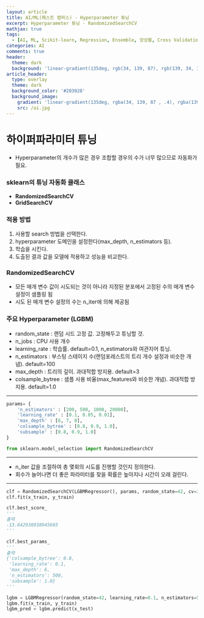 ```yaml
---
layout: article
title: AI/ML(패스트 캠퍼스) - Hyperparameter 튜닝
excerpt: Hyperparameter 튜닝 - RandomizedSearchCV
mathjax: true
tags:
  - [AI, ML, Scikit-learn, Regression, Ensemble, 앙상블, Cross Validation, 교차검증, Hyperparameter, RandomizedSearchCV]
categories: AI
comments: true
header:
  theme: dark
  background: 'linear-gradient(135deg, rgb(34, 139, 87), rgb(139, 34, 139))'
article_header:
  type: overlay
  theme: dark
  background_color: '#203028'
  background_image:
    gradient: 'linear-gradient(135deg, rgba(34, 139, 87 , .4), rgba(139, 34, 139, .4))'
    src: /ai.jpg
---
```


# 하이퍼파라미터 튜닝

- Hyperparameter의 개수가 많은 경우 조합할 경우의 수가 너무 많으므로 자동화가 필요.

### sklearn의 튜닝 자동화 클래스
- **RandomizedSearchCV**
- **GridSearchCV**

### 적용 방법
1. 사용할 search 방법을 선택한다.
2. hyperparameter 도메인을 설정한다(max_depth, n_estimators 등).
3. 학습을 시킨다.
4. 도출된 결과 값을 모델에 적용하고 성능을 비교한다.

### RandomizedSearchCV
- 모든 매개 변수 값이 시도되는 것이 아니라 지정된 분포에서 고정된 수의 매개 변수 설정이 샘플링 됨
- 시도 된 매개 변수 설정의 수는 n_iter에 의해 제공됨

### 주요 Hyperparameter (LGBM)
- random_state : 랜덤 시드 고정 값. 고정해두고 튜닝할 것.
- n_jobs : CPU 사용 개수
- learning_rate :  학습률. default=0.1, n_estimators와 여관지어 튜닝.
- n_estimators : 부스팅 스테이지 수(랜덤포레스트의 트리 개수 설정과 비슷한 개념). default=100
- max_depth : 트리의 깊이. 과대적합 방지용. default=3
- colsample_bytree : 샘플 사용 비율(max_features와 비슷한 개념). 과대적합 방지용. default=1.0

- - - -

``` python
params= {
    'n_estimators' : [200, 500, 1000, 20000],
    'learning_rate' : [0.1, 0.05, 0.01],
    'max_depth' : [6, 7, 8],
    'colsample_bytree' : [0.8, 0.9, 1.0],
    'subsample' : [0.8, 0.9, 1.0]
}

from sklearn.model_selection import RandomizedSearchCV
```

- - - -

- n_iter 값을 조절하여 총 몇회의 시도를 진행할 것인지 정의한다.
- 회수가 늘어나면 더 좋은 파라미터를 찾을 확률은 높아지나 시간이 오래 걸린다.

- - - -

``` python
clf = RandomizedSearchCV(LGBMRegressor(), params, random_state=42, cv=3, n_iter=25, scoring='neg_mean_squared_error')
clf.fit(x_train, y_train)

clf.best_score_
'''
출력
-13.642938938945603
'''

clf.best_params_
'''
출력
{'colsample_bytree': 0.8,
 'learning_rate': 0.1,
 'max_depth': 6,
 'n_estimators': 500,
 'subsample': 1.0}
'''

lgbm = LGBMRegressor(random_state=42, learning_rate=0.1, n_estimators=500, colsample_bytree=0.8, subsample=1.0, max_depth=6)
lgbm.fit(x_train, y_train)
lgbm_pred = lgbm.predict(x_test)

```
